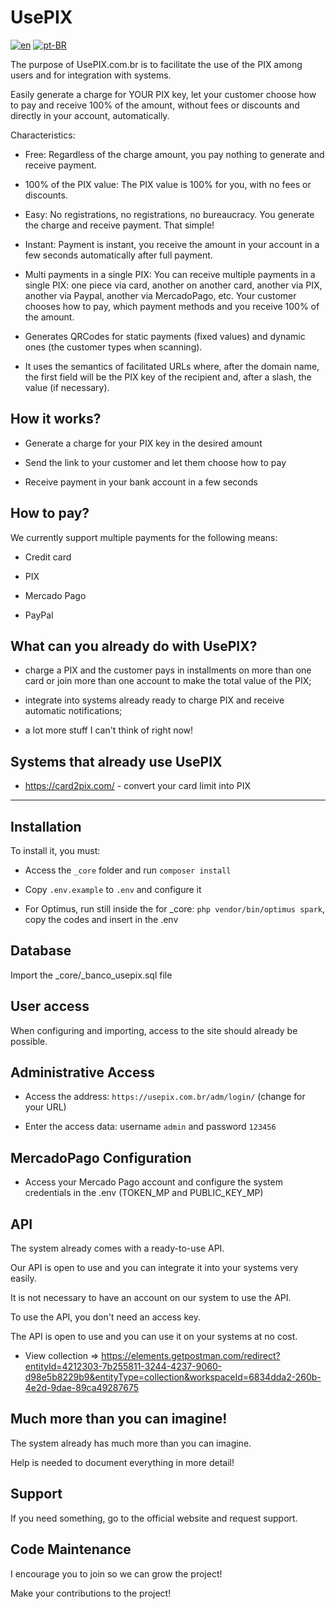 # UsePIX

[![en](https://img.shields.io/badge/lang-en-red.svg)](./README.md) [![pt-BR](https://img.shields.io/badge/lang-ptbr-green.svg)](./README.pt-br.md)

  

The purpose of UsePIX.com.br is to facilitate the use of the PIX among users and for integration with systems.

  

Easily generate a charge for YOUR PIX key, let your customer choose how to pay and receive 100% of the amount, without fees or discounts and directly in your account, automatically.

  

Characteristics:

- Free: Regardless of the charge amount, you pay nothing to generate and receive payment.

- 100% of the PIX value: The PIX value is 100% for you, with no fees or discounts.

- Easy: No registrations, no registrations, no bureaucracy. You generate the charge and receive payment. That simple!

- Instant: Payment is instant, you receive the amount in your account in a few seconds automatically after full payment.

- Multi payments in a single PIX: You can receive multiple payments in a single PIX: one piece via card, another on another card, another via PIX, another via Paypal, another via MercadoPago, etc. Your customer chooses how to pay, which payment methods and you receive 100% of the amount.

- Generates QRCodes for static payments (fixed values) and dynamic ones (the customer types when scanning).

- It uses the semantics of facilitated URLs where, after the domain name, the first field will be the PIX key of the recipient and, after a slash, the value (if necessary).

  

## How it works?

- Generate a charge for your PIX key in the desired amount

- Send the link to your customer and let them choose how to pay

- Receive payment in your bank account in a few seconds

  

## How to pay?

We currently support multiple payments for the following means:

- Credit card

- PIX

- Mercado Pago

- PayPal

  

## What can you already do with UsePIX?

- charge a PIX and the customer pays in installments on more than one card or join more than one account to make the total value of the PIX;

- integrate into systems already ready to charge PIX and receive automatic notifications;

- a lot more stuff I can't think of right now!

  

## Systems that already use UsePIX

- https://card2pix.com/ - convert your card limit into PIX

  
  

---

  
  

## Installation

To install it, you must:

- Access the `_core` folder and run `composer install`

- Copy `.env.example` to `.env` and configure it

- For Optimus, run still inside the for _core: `php vendor/bin/optimus spark`, copy the codes and insert in the .env

  

## Database

Import the _core/_banco_usepix.sql file

  

## User access

When configuring and importing, access to the site should already be possible.

  

## Administrative Access

- Access the address: `https://usepix.com.br/adm/login/` (change for your URL)

- Enter the access data: username `admin` and password `123456`

  

## MercadoPago Configuration

- Access your Mercado Pago account and configure the system credentials in the .env (TOKEN_MP and PUBLIC_KEY_MP)

  

## API

The system already comes with a ready-to-use API.

Our API is open to use and you can integrate it into your systems very easily.

It is not necessary to have an account on our system to use the API.

To use the API, you don't need an access key.

The API is open to use and you can use it on your systems at no cost.

- View collection => https://elements.getpostman.com/redirect?entityId=4212303-7b255811-3244-4237-9060-d98e5b8229b9&entityType=collection&workspaceId=6834dda2-260b-4e2d-9dae-89ca49287675

  

## Much more than you can imagine!

The system already has much more than you can imagine.

Help is needed to document everything in more detail!

  

## Support

If you need something, go to the official website and request support.

  

## Code Maintenance

I encourage you to join so we can grow the project!

Make your contributions to the project!